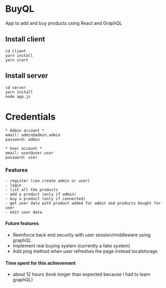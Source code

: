# BuyQL

App to add and buy products using React and GraphQL

## Install client

```
cd client
yarn install
yarn start
```

## Install server

```
cd server
yarn install
node app.js
```

# Credentials

```
* Admin account *
email: admin@admin.admin
password: admin
```

```
* User account *
email: user@user.user
password: user
```

### Features

```
- register (can create admin or user)
- login
- list all the products
- add a product (only if admin)
- buy a product (only if connected)
- get user data with product added for admin and products bought for user
- edit user data
```

#### Future features

- Reenforce back end security with user session/middleware using graphQL.
- Implement real buying system (currently a fake system)
- Add ping method when user refreshes the page instead localstorage

#### Time spent for this achievement

- about 12 hours (took longer than expected because I had to learn graphQL)

